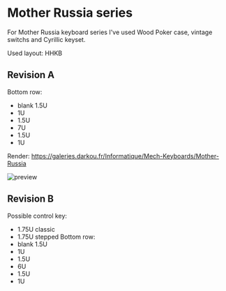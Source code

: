 # Mother Russia series

For Mother Russia keyboard series I've used Wood Poker case, vintage switchs and Cyrillic keyset.

Used layout: HHKB

## Revision A
Bottom row: 
* blank 1.5U
* 1U
* 1.5U
* 7U
* 1.5U
* 1U

Render: https://galeries.darkou.fr/Informatique/Mech-Keyboards/Mother-Russia

![preview](https://galeries.darkou.fr/var/resizes/Informatique/Mech-Keyboards/Mother-Russia/IMG_7624.JPG?m=1489593394 "Preview")

## Revision B
Possible control key:
* 1.75U classic
* 1.75U stepped
Bottom row:
* blank 1.5U
* 1U
* 1.5U
* 6U
* 1.5U
* 1U
